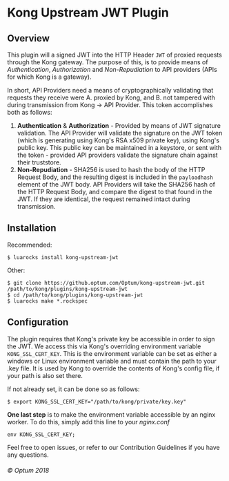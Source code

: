 # Kong Upstream JWT Plugin
## Overview
This plugin will a signed JWT into the HTTP Header `JWT` of proxied requests through the Kong gateway. The purpose of this, is to provide means of _Authentication_, _Authorization_ and _Non-Repudiation_ to API providers (APIs for which Kong is a gateway).

In short, API Providers need a means of cryptographically validating that requests they receive were A. proxied by Kong, and B. not tampered with during transmission from Kong -> API Provider. This token accomplishes both as follows:
1. **Authentication** & **Authorization** - Provided by means of JWT signature validation. The API Provider will validate the signature on the JWT token (which is generating using Kong's RSA x509 private key), using Kong's public key. This public key can be maintained in a keystore, or sent with the token - provided API providers validate the signature chain against their truststore.
2. **Non-Repudiation** - SHA256 is used to hash the body of the HTTP Request Body, and the resulting digest is included in the `payloadhash` element of the JWT body. API Providers will take the SHA256 hash of the HTTP Request Body, and compare the digest to that found in the JWT. If they are identical, the request remained intact during transmission.
## Installation
Recommended:
```
$ luarocks install kong-upstream-jwt
```
Other:
```
$ git clone https://github.optum.com/Optum/kong-upstream-jwt.git /path/to/kong/plugins/kong-upstream-jwt
$ cd /path/to/kong/plugins/kong-upstream-jwt
$ luarocks make *.rockspec
```

## Configuration
The plugin requires that Kong's private key be accessible in order to sign the JWT. We access this via Kong's overriding environment variable `KONG_SSL_CERT_KEY`. This is the  environment variable can be set as either a windows or Linux environment variable and must contain the path to your .key file. It is used by Kong to override the contents of Kong's config file, if your path is also set there.

If not already set, it can be done so as follows:
```
$ export KONG_SSL_CERT_KEY="/path/to/kong/private/key.key"
```

**One last step** is to make the environment variable accessible by an nginx worker. To do this, simply add this line to your _nginx.conf_
```
env KONG_SSL_CERT_KEY;
```


Feel free to open issues, or refer to our Contribution Guidelines if you have any questions.

###### © Optum 2018

